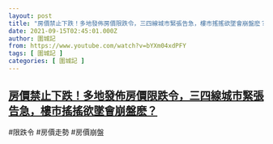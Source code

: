 ```yaml
---
layout: post
title: "房價禁止下跌！多地發佈房價限跌令，三四線城市緊張告急，樓市搖搖欲墜會崩盤麽？"
date: 2021-09-15T02:45:01.000Z
author: 圍城記
from: https://www.youtube.com/watch?v=bYXm04xdPFY
tags: [ 圍城記 ]
categories: [ 圍城記 ]
---
```

<!--1631673901000-->
[房價禁止下跌！多地發佈房價限跌令，三四線城市緊張告急，樓市搖搖欲墜會崩盤麽？](https://www.youtube.com/watch?v=bYXm04xdPFY)
------

<div>
#限跌令 #房價走勢 #房價崩盤
</div>
